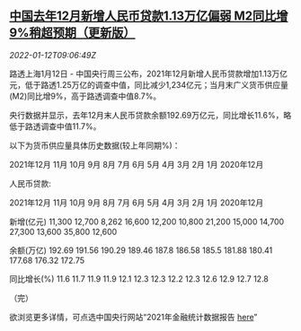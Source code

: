 <!--1641979863000-->
[中国去年12月新增人民币贷款1.13万亿偏弱 M2同比增9%稍超预期（更新版）](https://cn.reuters.com/article/china-dec-cen-m2-loan-0112-idCNKBS2JM0N7)
------

<div><i>2022-01-12T09:06:49Z</i></div><p>路透上海1月12日 - 中国央行周三公布，2021年12月新增人民币贷款增加1.13万亿元，低于路透1.25万亿的调查中值，同比减少1,234亿元；当月末广义货币供应量(M2)同比增9%，高于路透调查中值8.7%。</p><p>央行数据并显示，去年12月末人民币贷款余额192.69万亿元，同比增长11.6%，略低于路透调查中值11.7%。</p><p>以下为货币供应量具体历史数据(较上年同期%)：</p><p>2021年12月 11月 10月 9月 8月 7月 6月 5月 4月 3月 2月 1月 2020年12月</p><p>人民币贷款:</p><p>2021年12月 11月 10月 9月 8月 7月 6月 5月 4月 3月 2月 1月 2020年12月</p><p>新增(亿元) 11,300 12,700 8,262 16,600 12,200 10,800 21,200 15,000 14,700 27,300 13,600 35,800 12,600</p><p>余额(万亿) 192.69 191.56 190.29 189.46 187.8 186.58 185.5 181.88 180.41 177.68 176.32 172.75</p><p>同比增长(%) 11.6 11.7 11.9 11.9 12.1 12.3 12.3 12.2 12.3 12.6 12.9 12.7 12.8</p><p>（完）</p><p>欲浏览更多详情，可点选中国央行网站“2021年金融统计数据报告 <a href="http://www.pbc.gov.cn/goutongjiaoliu/113456/113469/4446000/index.html">here</a>”</p>
